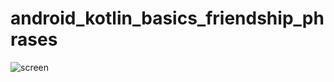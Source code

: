 # android_kotlin_basics_friendship_phrases

![screen](https://user-images.githubusercontent.com/95829236/152432060-3e1e2423-2ed6-44a3-bb86-054fb7ccf2fe.png)
